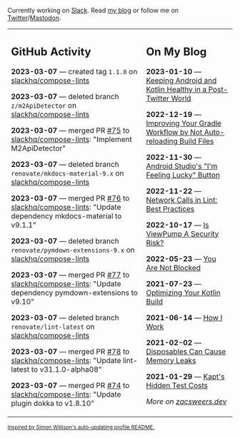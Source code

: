 Currently working on [Slack](https://slack.com/). Read [my blog](https://zacsweers.dev/) or follow me on [Twitter](https://twitter.com/ZacSweers)/[Mastodon](https://hachyderm.io/@ZacSweers).

<table><tr><td valign="top" width="60%">

## GitHub Activity
<!-- githubActivity starts -->
**2023-03-07** — created tag `1.1.0` on [slackhq/compose-lints](https://github.com/slackhq/compose-lints)

**2023-03-07** — deleted branch `z/m2ApiDetector` on [slackhq/compose-lints](https://github.com/slackhq/compose-lints)

**2023-03-07** — merged PR [#75](https://github.com/slackhq/compose-lints/pull/75) to [slackhq/compose-lints](https://github.com/slackhq/compose-lints): "Implement M2ApiDetector"

**2023-03-07** — deleted branch `renovate/mkdocs-material-9.x` on [slackhq/compose-lints](https://github.com/slackhq/compose-lints)

**2023-03-07** — merged PR [#76](https://github.com/slackhq/compose-lints/pull/76) to [slackhq/compose-lints](https://github.com/slackhq/compose-lints): "Update dependency mkdocs-material to v9.1.1"

**2023-03-07** — deleted branch `renovate/pymdown-extensions-9.x` on [slackhq/compose-lints](https://github.com/slackhq/compose-lints)

**2023-03-07** — merged PR [#77](https://github.com/slackhq/compose-lints/pull/77) to [slackhq/compose-lints](https://github.com/slackhq/compose-lints): "Update dependency pymdown-extensions to v9.10"

**2023-03-07** — deleted branch `renovate/lint-latest` on [slackhq/compose-lints](https://github.com/slackhq/compose-lints)

**2023-03-07** — merged PR [#78](https://github.com/slackhq/compose-lints/pull/78) to [slackhq/compose-lints](https://github.com/slackhq/compose-lints): "Update lint-latest to v31.1.0-alpha08"

**2023-03-07** — merged PR [#74](https://github.com/slackhq/compose-lints/pull/74) to [slackhq/compose-lints](https://github.com/slackhq/compose-lints): "Update plugin dokka to v1.8.10"
<!-- githubActivity ends -->
</td><td valign="top" width="40%">

## On My Blog
<!-- blog starts -->
**2023-01-10** — [Keeping Android and Kotlin Healthy in a Post-Twitter World](https://www.zacsweers.dev/keeping-android-healthy/)

**2022-12-19** — [Improving Your Gradle Workflow by Not Auto-reloading Build Files](https://www.zacsweers.dev/improving-your-workflow-by-not-auto-reloading-build-files/)

**2022-11-30** — [Android Studio's "I'm Feeling Lucky" Button](https://www.zacsweers.dev/android-studios-im-feeling-lucky-button/)

**2022-11-22** — [Network Calls in Lint: Best Practices](https://www.zacsweers.dev/network-calls-in-lint-best-practices/)

**2022-10-17** — [Is ViewPump A Security Risk?](https://www.zacsweers.dev/is-viewpump-a-security-risk/)

**2022-05-23** — [You Are Not Blocked](https://www.zacsweers.dev/you-are-not-blocked/)

**2021-07-23** — [Optimizing Your Kotlin Build](https://www.zacsweers.dev/optimizing-your-kotlin-build/)

**2021-06-14** — [How I Work](https://www.zacsweers.dev/how-i-work/)

**2021-02-02** — [Disposables Can Cause Memory Leaks](https://www.zacsweers.dev/disposables-can-cause-memory-leaks/)

**2021-01-29** — [Kapt's Hidden Test Costs](https://www.zacsweers.dev/kapts-hidden-test-costs/)
<!-- blog ends -->
_More on [zacsweers.dev](https://zacsweers.dev/)_
</td></tr></table>

<sub><a href="https://simonwillison.net/2020/Jul/10/self-updating-profile-readme/">Inspired by Simon Willison's auto-updating profile README.</a></sub>